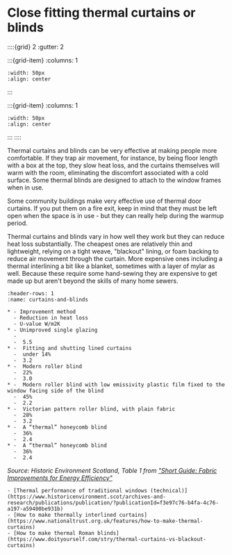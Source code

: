 # Close fitting thermal curtains or blinds


::::{grid} 2
:gutter: 2

:::{grid-item}
:columns: 1
```{image} ../images/cost-3.jpg
:width: 50px
:align: center
```
:::

:::{grid-item}
:columns: 1 
```{image} ../images/2-star.jpg
:width: 50px
:align: center
```
:::
::::

Thermal curtains and blinds can be very effective at making people more comfortable.  If they trap air movement, for instance, by being floor length with a box at the top, they slow heat loss, and the curtains themselves will warm with the room, eliminating the discomfort associated with a cold surface.  Some thermal blinds are designed to attach to the window frames when in use.  

Some community buildings make very effective use of thermal door curtains.  If you put them on a fire exit, keep in mind that they must be left open when the space is in use - but they can really help during the warmup period.

Thermal curtains and blinds vary in how well they work but they can reduce heat loss substantially. The cheapest ones are relatively thin and lightweight, relying on  a tight weave, "blackout" lining, or foam backing to reduce air movement through the curtain.  More expensive ones including a thermal interlining a bit like a blanket, sometimes with a layer of mylar as well.  Because these require some hand-sewing they are expensive to get made up but aren't beyond the skills of many home sewers.  

```{list-table} Effects of soft furnishing treatments on single glazed windows
:header-rows: 1
:name: curtains-and-blinds

* - Improvement method
  - Reduction in heat loss
  - U-value W/m2K
* - Unimproved single glazing
  -  
  -  5.5
* -  Fitting and shutting lined curtains
  -  under 14%
  -  3.2
* -  Modern roller blind
  -  22%
  -  3.0
* -  Modern roller blind with low emissivity plastic film fixed to the 
window facing side of the blind
  -  45%
  -  2.2
* -  Victorian pattern roller blind, with plain fabric
  -  28%
  -  3.2
* -  A “thermal” honeycomb blind 
  -  36%
  -  2.4
* -  A “thermal” honeycomb blind 
  -  36%
  -  2.4
```
*Source: Historic Environment Scotland, Table 1 from <a href="https://www.historicenvironment.scot/archives-and-research/publications/publication/?publicationId=179c1909-3679-4486-9583-a59100fa98c1">"Short Guide:  Fabric Improvements for Energy Efficiency"</a>*

```{admonition} More information
- [Thermal performance of traditional windows (technical)](https://www.historicenvironment.scot/archives-and-research/publications/publication/?publicationId=f3e97c76-b4fa-4c76-a197-a59400be931b)
- [How to make thermally interlined curtains](https://www.nationaltrust.org.uk/features/how-to-make-thermal-curtains)
- [How to make thermal Roman blinds](https://www.doityourself.com/stry/thermal-curtains-vs-blackout-curtains)
```
